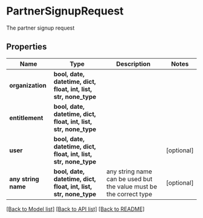 # PartnerSignupRequest

The partner signup request

## Properties
Name | Type | Description | Notes
------------ | ------------- | ------------- | -------------
**organization** | **bool, date, datetime, dict, float, int, list, str, none_type** |  | 
**entitlement** | **bool, date, datetime, dict, float, int, list, str, none_type** |  | 
**user** | **bool, date, datetime, dict, float, int, list, str, none_type** |  | [optional] 
**any string name** | **bool, date, datetime, dict, float, int, list, str, none_type** | any string name can be used but the value must be the correct type | [optional]

[[Back to Model list]](../README.md#documentation-for-models) [[Back to API list]](../README.md#documentation-for-api-endpoints) [[Back to README]](../README.md)


